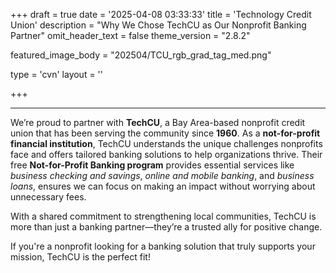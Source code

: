 +++
draft = true
date = '2025-04-08 03:33:33'
title = 'Technology Credit Union'
description = "Why We Chose TechCU as Our Nonprofit Banking Partner"
omit_header_text = false
theme_version = "2.8.2"

featured_image_body = "202504/TCU_rgb_grad_tag_med.png"

type = 'cvn'
layout = ''

+++

----  

We’re proud to partner with **TechCU**, a Bay Area-based nonprofit credit union that has been serving the community since **1960**. As a **not-for-profit financial institution**, TechCU understands the unique challenges nonprofits face and offers tailored banking solutions to help organizations thrive. Their free **Not-for-Profit Banking program** provides essential services like *business checking and savings*, *online and mobile banking*, and *business loans*, ensures we can focus on making an impact without worrying about unnecessary fees.  

<span class="green">With a shared commitment to strengthening local communities, TechCU is more than just a banking partner—they’re a trusted ally for positive change.</span> 

If you're a nonprofit looking for a banking solution that truly supports your mission, TechCU is the perfect fit!
